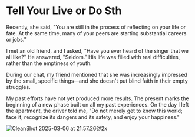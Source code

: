 # Tell Your Live or Do Sth

Recently, she said, "You are still in the process of reflecting on your life or fate. At the same time, many of your peers are starting substantial careers or jobs."

I met an old friend, and I asked, "Have you ever heard of the singer that we all like?" He answered, "Seldom." His life was filled with real difficulties, rather than the emptiness of youth.

During our chat, my friend mentioned that she was increasingly impressed by the small, specific things—and she doesn't put blind faith in their empty struggles.

My past efforts have not yet produced more results. The present marks the beginning of a new phase built on all my past experiences. On the day I left the apartment, the driver told me, "Do not merely get to know this world; face it, recognize its dangers and its safety, and enjoy your happiness."

![CleanShot 2025-03-06 at 21.57.26@2x](https://cdn.statically.io/gh/stoneBuild29/MyPictures@main/upload/CleanShot%202025-03-06%20at%2021.57.26%402x.png)

